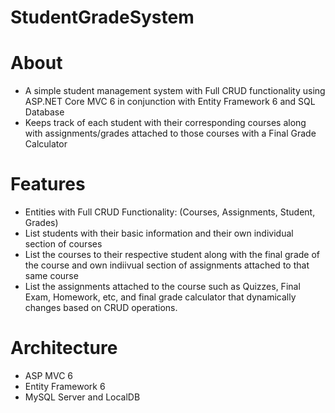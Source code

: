# StudentGradeSystem

# About
- A simple student management system with Full CRUD functionality using ASP.NET Core MVC 6 in conjunction with Entity Framework 6 and SQL Database
- Keeps track of each student with their corresponding courses along with assignments/grades attached to those courses with a Final Grade Calculator

# Features
- Entities with Full CRUD Functionality: (Courses, Assignments, Student, Grades)
- List students with their basic information and their own individual section of courses
- List the courses to their respective student along with the final grade of the course and own indiivual section of assignments attached to that same course
- List the assignments attached to the course such as Quizzes, Final Exam, Homework, etc, and final grade calculator that dynamically changes based on CRUD operations.  

# Architecture 
* ASP MVC 6
* Entity Framework 6
* MySQL Server and LocalDB
       
